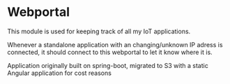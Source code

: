 # Webportal

This module is used for keeping track of all my IoT applications.

Whenever a standalone application with an changing/unknown IP adress is connected, 
it should connect to this webportal to let it know where it is.

Application originally built on spring-boot, migrated to S3 with a static Angular application for cost reasons